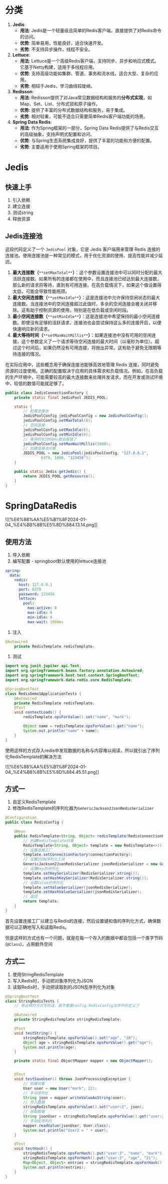 # 分类

1. **Jedis**:
    - **用法**: Jedis是一个轻量级且简单的Redis客户端，直接提供了对Redis命令的访问。
    - **优势**: 简单易用，性能良好，适合快速开发。
    - **劣势**: 不支持异步操作，线程不安全。
2. **Lettuce**:
    - **用法**: Lettuce是一个高级Redis客户端，支持同步、异步和响应式模式。它基于Netty构建，适用于多线程应用。
    - **优势**: 支持高级功能如集群、管道、事务和流水线，适合大型、复杂的应用。
    - **劣势**: 相较于Jedis，学习曲线较陡峭。
3. **Redisson**:
    - **用法**: Redisson提供了对Java常见数据结构和服务的**分布式实现**，如Map、Set、List、分布式锁和原子操作。
    - **优势**: 提供了丰富的分布式数据结构和服务，易于集成。
    - **劣势**: 相对较重，可能不适合只需要简单Redis客户端功能的场景。
4. **Spring Data Redis**:
    - **用法**: 作为Spring框架的一部分，Spring Data Redis提供了与Redis交互的高级抽象，支持声明式配置和访问。
    - **优势**: 与Spring生态系统集成良好，提供了丰富的功能和方便的配置。
    - **劣势**: 主要适用于使用Spring框架的项目。

# Jedis

## 快速上手

1. 引入依赖
2. 建立连接
3. 测试string
4. 释放资源
## Jedis连接池

这段代码定义了一个 `JedisPool` 对象，它是 Jedis 客户端用来管理 Redis 连接的连接池。使用连接池是一种常见的模式，用于优化资源的使用、提高性能并减少延迟。

1. **最大连接数（**`**setMaxTotal**`**）**：这个参数设置连接池中可以同时分配的最大活跃连接数。如果所有的连接都在使用中，而且连接池已经达到最大连接数，那么新的请求将等待，直到有可用连接。在高负载情况下，如果这个值设置得太低，可能会导致性能瓶颈。
2. **最大空闲连接数（**`**setMaxIdle**`**）**：这是连接池中允许保持空闲状态的最大连接数。当连接池中的空闲连接超过此值时，多余的空闲连接会被关闭并移除。这有助于控制资源的使用，特别是在低负载或空闲时段。
3. **最小空闲连接数（**`**setMinIdle**`**）**：这是连接池中希望保持的最小空闲连接数。即使没有足够的活跃请求，连接池也会尝试保持这么多的连接开启，以便快速响应新的请求。
4. **最大等待时间（**`**setMaxWaitMillis**`**）**：如果连接池中没有可用的空闲连接，这个参数定义了一个请求等待空闲连接的最大时间（以毫秒为单位）。超过这个时间后，如果仍然没有可用连接，将抛出异常。这有助于避免无限期等待连接的情况。

在实际应用中，这些概念用于确保连接池能够高效地管理 Redis 连接，同时避免资源的过度使用。正确的配置取决于应用的具体需求和负载情况。例如，在高负载的生产环境中，可能需要较高的最大连接数来处理并发请求，而在开发或测试环境中，较低的数值可能就足够了。

```Java
public class JedisConnectionFactory {
    private static final JedisPool JEDIS_POOL;

    static {
        // 配置连接池
        JedisPoolConfig jedisPoolConfig = new JedisPoolConfig();
        jedisPoolConfig.setMaxTotal(8);
        // 空闲连接
        jedisPoolConfig.setMaxIdle(8);
        jedisPoolConfig.setMinIdle(0);
        // 等待时长1000ms就会报错了
        jedisPoolConfig.setMaxWaitMillis(1000);
        // 创建连接池对象
        JEDIS_POOL = new JedisPool(jedisPoolConfig, "127.0.0.1",
                6379, 1000, "123456");
    }

    public static Jedis getJedis() {
        return JEDIS_POOL.getResource();
    }
}
```

# SpringDataRedis

![[%E6%88%AA%E5%B1%8F2024-01-04_%E4%B8%8B%E5%8D%884.13.14.png]]

## 使用方法

1. 导入依赖
2. 编写配置 - springboot默认使用的lettuce连接池

```YAML
spring:
  data:
    redis:
      host: 127.0.0.1
      port: 6379
      password: 123456
      lettuce:
        pool:
          max-active: 8
          max-idle: 8
          min-idle: 0
          max-wait: 1000ms
```

1. 注入

```Java
@Autowired
    private RedisTemplate redisTemplate;
```

1. 测试

```Java
import org.junit.jupiter.api.Test;
import org.springframework.beans.factory.annotation.Autowired;
import org.springframework.boot.test.context.SpringBootTest;
import org.springframework.data.redis.core.RedisTemplate;

@SpringBootTest
class RedisDemo1ApplicationTests {
    @Autowired
    private RedisTemplate redisTemplate;
    @Test
    void contextLoads() {
        redisTemplate.opsForValue().set("name", "mark");

        Object name = redisTemplate.opsForValue().get("name");
        System.out.println("name" + name);
    }
}
```

  

使用这样的方式存入redis中发现数据的名称与内容难以阅读，所以就引出了序列化RedisTemplate的解决方法

![[%E6%88%AA%E5%B1%8F2024-01-04_%E4%B8%8B%E5%8D%884.45.51.png]]

## 方式一

1. 自定义RedisTemplate
2. 修改RedisTemplate的序列化器为`GenericJackson2JsonRedisSerializer`

```Java
@Configuration
public class RedisConfig {

    @Bean
    public RedisTemplate<String, Object> redisTemplate(RedisConnectionFactory connectionFactory) {
        // 创建RedisTemplate对象
        RedisTemplate<String, Object> template = new RedisTemplate<>();
        // 设置连接工厂
        template.setConnectionFactory(connectionFactory);
        // 设置JSON序列化工具
        GenericJackson2JsonRedisSerializer jsonRedisSerializer = new GenericJackson2JsonRedisSerializer();
        // 设置Key的序列化
        template.setKeySerializer(RedisSerializer.string());
        template.setHashKeySerializer(RedisSerializer.string());
        // 设置Value的序列化
        template.setValueSerializer(jsonRedisSerializer);
        template.setHashValueSerializer(jsonRedisSerializer);
        // 返回
        return template;
    }
}
```

首先设置连接工厂以建立与Redis的连接，然后设置键和值的序列化方式，确保数据可以正确地写入和读取Redis。

  

但是这样的方式也有一个问题，就是在每一个存入的数据中都会包括一个类字节码 (`@Class`)，占用额外空间

## 方式二

1. 使用StringRedisTemplate
2. 写入Redis时，手动把对象序列化为JSON
3. 读取Redis时，手动把读取到的JSON反序列化为对象

```Java
@SpringBootTest
class StringRedisTests {
    // 用这样的方式写的话，就不需要config.RedisConfig文件中的定义了

    @Autowired
    private StringRedisTemplate stringRedisTemplate;

    @Test
    void testString() {
        stringRedisTemplate.opsForValue().set("age", "18");
        Object age = stringRedisTemplate.opsForValue().get("age");
        System.out.println(age);
    }

    private static final ObjectMapper mapper = new ObjectMapper();


    @Test
    void testSaveUser() throws JsonProcessingException {
        // 创建对象
        User user = new User("mark", 22);
        // 手动序列化
        String json = mapper.writeValueAsString(user);
        // 导入数据
        stringRedisTemplate.opsForValue().set("user:2", json);
        // 获取数据
        String jsonUser = stringRedisTemplate.opsForValue().get("user:2");
        // 手动反序列化
        mapper.readValue(jsonUser, User.class);
        System.out.println("User2 = " + user);
    }

    @Test
    void testHash() {
        stringRedisTemplate.opsForHash().put("user:3", "name", "mark");
        stringRedisTemplate.opsForHash().put("user:3", "age", "21");
        Map<Object, Object> entries = stringRedisTemplate.opsForHash().entries("user:3");
        System.out.println(entries);
    }
}
```